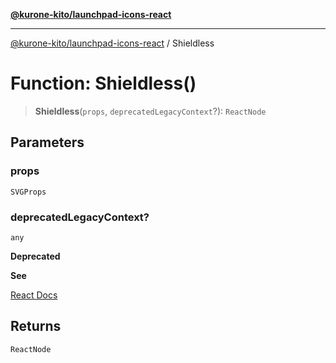 [**@kurone-kito/launchpad-icons-react**](../README.md)

***

[@kurone-kito/launchpad-icons-react](../globals.md) / Shieldless

# Function: Shieldless()

> **Shieldless**(`props`, `deprecatedLegacyContext`?): `ReactNode`

## Parameters

### props

`SVGProps`

### deprecatedLegacyContext?

`any`

**Deprecated**

**See**

[React Docs](https://legacy.reactjs.org/docs/legacy-context.html#referencing-context-in-lifecycle-methods)

## Returns

`ReactNode`
